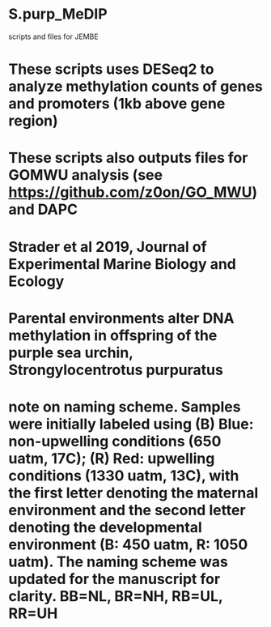 # S.purp_MeDIP
scripts and files for JEMBE

# These scripts uses DESeq2 to analyze methylation counts of genes and promoters (1kb above gene region)
# These scripts also outputs files for GOMWU analysis (see https://github.com/z0on/GO_MWU) and DAPC
# Strader et al 2019, Journal of Experimental Marine Biology and Ecology
# Parental environments alter DNA methylation in offspring of the purple sea urchin, Strongylocentrotus purpuratus

# note on naming scheme. Samples were initially labeled using (B) Blue: non-upwelling conditions (650 uatm, 17C); (R) Red: upwelling conditions (1330 uatm, 13C), with the first letter denoting the maternal environment and the second letter denoting the developmental environment (B: 450 uatm, R: 1050 uatm). The naming scheme was updated for the manuscript for clarity. BB=NL, BR=NH, RB=UL, RR=UH
